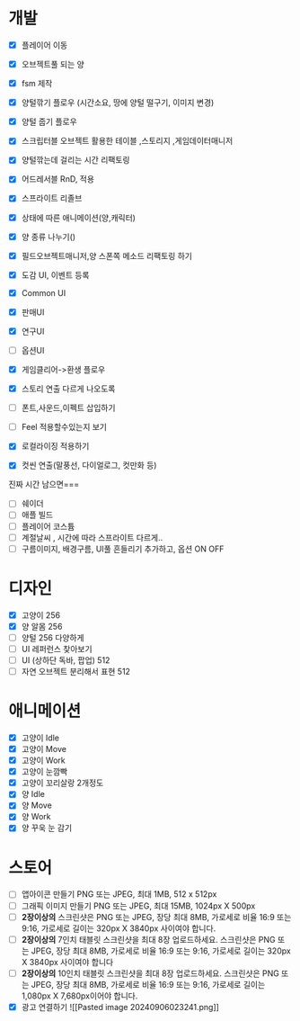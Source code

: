# 개발
- [x] 플레이어 이동
- [x] 오브젝트풀 되는 양
- [x] fsm 제작
- [x] 양털깎기 플로우 (시간소요, 땅에 양털 떨구기, 이미지 변경)
- [x] 양털 줍기 플로우
- [x] 스크립터블 오브젝트 활용한 테이블 ,스토리지 ,게임데이터매니저
- [x] 양털깎는데 걸리는 시간 리팩토링
- [x] 어드레서블 RnD, 적용 
- [x] 스프라이트 리졸브
- [x] 상태에 따른 애니메이션(양,캐릭터)
- [x] 양 종류 나누기()
- [x] 필드오브젝트매니저,양 스폰쪽 메소드 리팩토링 하기
- [x] 도감 UI, 이벤트 등록 
- [x] Common UI
- [x] 판매UI
- [x] 연구UI
- [ ] 옵션UI
- [x] 게임클리어->환생 플로우
- [x] 스토리 연출 다르게 나오도록
- [ ] 폰트,사운드,이펙트 삽입하기
- [ ] Feel 적용할수있는지 보기
- [x] 로컬라이징 적용하기
- [x] 컷씬 연출(말풍선, 다이얼로그, 컷만화 등)


진짜 시간 남으면===
- [ ] 쉐이더
- [ ] 애플 빌드
- [ ] 플레이어 코스튬
- [ ] 계절날씨 , 시간에 따라 스프라이트 다르게..
- [ ] 구름이미지, 배경구름, UI풀 흔들리기 추가하고, 옵션 ON OFF
# 디자인
- [x] 고양이 256
- [x] 양 알몸 256
- [ ] 양털 256 다양하게
- [ ] UI 레퍼런스 찾아보기
- [ ] UI (상하단 독바, 팝업) 512
- [ ] 자연 오브젝트 분리해서 표현 512

# 애니메이션
- [x] 고양이 Idle 
- [x] 고양이 Move 
- [x] 고양이 Work
- [x] 고양이 눈깜빡
- [x] 고양이 꼬리살랑 2개정도
- [x] 양 Idle 
- [x] 양 Move
- [x] 양 Work 
- [x] 양 꾸욱 눈 감기

# 스토어
- [ ] 앱아이콘 만들기 PNG 또는 JPEG, 최대 1MB, 512 x 512px
- [ ] 그래픽 이미지 만들기 PNG 또는 JPEG, 최대 15MB, 1024px X 500px
- [ ] **2장이상의** 스크린샷은 PNG 또는 JPEG, 장당 최대 8MB, 가로세로 비율 16:9 또는 9:16, 가로세로 길이는 320px X 3840px 사이여야 합니다.
- [ ] **2장이상의** 7인치 태블릿 스크린샷을 최대 8장 업로드하세요. 스크린샷은 PNG 또는 JPEG, 장당 최대 8MB, 가로세로 비율 16:9 또는 9:16, 가로세로 길이는 320px X 3840px 사이여야 합니다
- [ ]  **2장이상의** 10인치 태블릿 스크린샷을 최대 8장 업로드하세요. 스크린샷은 PNG 또는 JPEG, 장당 최대 8MB, 가로세로 비율 16:9 또는 9:16, 가로세로 길이는 1,080px X 7,680px이어야 합니다.
- [x] 광고 연결하기
![[Pasted image 20240906023241.png]]
